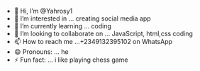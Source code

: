 - 👋 Hi, I’m @Yahrosy1
- 👀 I’m interested in ... creating social media app
- 🌱 I’m currently learning ... coding 
- 💞️ I’m looking to collaborate on ... JavaScript, html,css coding 
- 📫 How to reach me ...+2349132395102 on WhatsApp 
- 😄 Pronouns: ... he
- ⚡ Fun fact: ... i like playing chess game

<!---
Yahrosy1/Yahrosy1 is a ✨ special ✨ repository because its `README.md` (this file) appears on your GitHub profile.
You can click the Preview link to take a look at your changes.
--->
